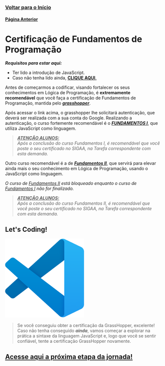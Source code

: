 ### [**Voltar para o Início**](https://github.com/2023-PROG-IFC/Programacao)

#### [**Página Anterior**](../01_05_JS/)

# Certificação de Fundamentos de Programação

***Requisitos para estar aqui:***
- Ter lido a introdução de JavaScript.
- Caso não tenha lido ainda, [**CLIQUE AQUI**.](../01_05_JS/)

Antes de começarmos a codificar, visando fortalecer os seus conhecimentos em Lógica de Programação, é **extremamente recomendável** que você faça a certificação de Fundamentos de Programação, mantida pelo [***grasshopper***](https://learn.grasshopper.app/).

Após acessar o link acima, o grasshopper lhe solicitará autenticação, que deverá ser realizada com a sua conta do Google. Realizando a autenticação, o curso fortemente recomendável é o [***FUNDAMENTOS I***](https://learn.grasshopper.app/project/fundamentals), que utiliza JavaScript como linguagem.

> ***<u>ATENÇÃO ALUNOS:</u>***<br>
> *Após a conclusão do curso Fundamentos I, é recomendável que você poste o seu certificado no SIGAA, na Tarefa correspondente com esta demanda.*

Outro curso recomendável é a de [***Fundamentos II***](https://learn.grasshopper.app/project/fundamentals-ii), que servirá para elevar ainda mais o seu conhecimento em Lógica de Programação, usando o JavaScript como linguagem.

*O curso de [Fundamentos II](https://learn.grasshopper.app/project/fundamentals-ii) está bloqueado enquanto o curso de [Fundamentos I](https://learn.grasshopper.app/project/fundamentals) não for finalizado.*

> ***<u>ATENÇÃO ALUNOS:</u>***<br>
> *Após a conclusão do curso Fundamentos II, é recomendável que você poste o seu certificado no SIGAA, na Tarefa correspondente com esta demanda.*

## Let's Coding!
![Let's Coding](lets_coding.png)


> Se você conseguiu obter a certificação da GrassHopper, excelente! Caso não tenha conseguido ***ainda***, vamos começar a explorar na prática a sintaxe da linguagem JavaScript e, logo que você se sentir confiável, tente a certificação GrassHopper novamente.

## [**<u>Acesse aqui a próxima etapa da jornada!</u>**](https://github.com/2023-PROG-IFC/02_variaveis_e_operadores)